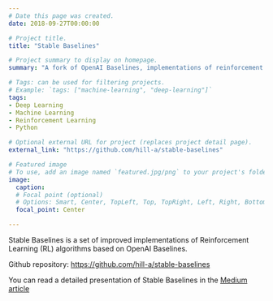 ```yaml
---
# Date this page was created.
date: 2018-09-27T00:00:00

# Project title.
title: "Stable Baselines"

# Project summary to display on homepage.
summary: "A fork of OpenAI Baselines, implementations of reinforcement learning algorithms "

# Tags: can be used for filtering projects.
# Example: `tags: ["machine-learning", "deep-learning"]`
tags:
- Deep Learning
- Machine Learning
- Reinforcement Learning
- Python

# Optional external URL for project (replaces project detail page).
external_link: "https://github.com/hill-a/stable-baselines"

# Featured image
# To use, add an image named `featured.jpg/png` to your project's folder.
image:
  caption:
  # Focal point (optional)
  # Options: Smart, Center, TopLeft, Top, TopRight, Left, Right, BottomLeft, Bottom, BottomRight
  focal_point: Center

---
```

Stable Baselines is a set of improved implementations of Reinforcement Learning (RL) algorithms based on OpenAI Baselines.

Github repository: https://github.com/hill-a/stable-baselines

You can read a detailed presentation of Stable Baselines in the [Medium article](https://towardsdatascience.com/stable-baselines-a-fork-of-openai-baselines-reinforcement-learning-made-easy-df87c4b2fc82)

